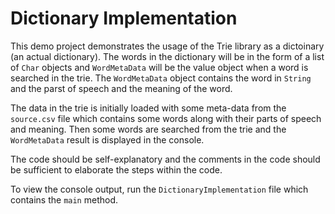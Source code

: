 # Dictionary Implementation

This demo project demonstrates the usage of the Trie library as a dictoinary (an actual dictionary). The words in the dictionary will be in the form of a list of `Char` objects and `WordMetaData` will be the value object when a word is searched in the trie. The `WordMetaData` object contains the word in `String` and the parst of speech and the meaning of the word.

The data in the trie is initially loaded with some meta-data from the `source.csv` file which contains some words along with their parts of speech and meaning. Then some words are searched from the trie and the `WordMetaData` result is displayed in the console.

The code should be self-explanatory and the comments in the code should be sufficient to elaborate the steps within the code.

To view the console output, run the `DictionaryImplementation` file which contains the `main` method. 